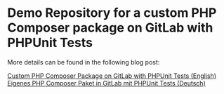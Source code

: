 # Demo Repository for a custom PHP Composer package on GitLab with PHPUnit Tests

More details can be found in the following blog post:

[Custom PHP Composer Package on GitLab with PHPUnit Tests (English)](https://www.philipp-doblhofer.at/en/blog/custom-php-composer-package-on-gitlab-with-phpunit-tests/)\
[Eigenes PHP Composer Paket in GitLab mit PHPUnit Tests (Deutsch)](https://www.philipp-doblhofer.at/blog/eigenes-php-composer-paket-in-gitlab-mit-phpunit-tests/)
